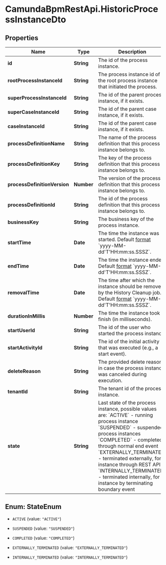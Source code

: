 # CamundaBpmRestApi.HistoricProcessInstanceDto

## Properties

Name | Type | Description | Notes
------------ | ------------- | ------------- | -------------
**id** | **String** | The id of the process instance. | [optional] 
**rootProcessInstanceId** | **String** | The process instance id of the root process instance that initiated the process. | [optional] 
**superProcessInstanceId** | **String** | The id of the parent process instance, if it exists. | [optional] 
**superCaseInstanceId** | **String** | The id of the parent case instance, if it exists. | [optional] 
**caseInstanceId** | **String** | The id of the parent case instance, if it exists. | [optional] 
**processDefinitionName** | **String** | The name of the process definition that this process instance belongs to. | [optional] 
**processDefinitionKey** | **String** | The key of the process definition that this process instance belongs to. | [optional] 
**processDefinitionVersion** | **Number** | The version of the process definition that this process instance belongs to. | [optional] 
**processDefinitionId** | **String** | The id of the process definition that this process instance belongs to. | [optional] 
**businessKey** | **String** | The business key of the process instance. | [optional] 
**startTime** | **Date** | The time the instance was started. Default [format](https://docs.camunda.org/manual/7.14/reference/rest/overview/date-format/) &#x60;yyyy-MM-dd&#39;T&#39;HH:mm:ss.SSSZ&#x60;. | [optional] 
**endTime** | **Date** | The time the instance ended. Default [format](https://docs.camunda.org/manual/7.14/reference/rest/overview/date-format/) &#x60;yyyy-MM-dd&#39;T&#39;HH:mm:ss.SSSZ&#x60;. | [optional] 
**removalTime** | **Date** | The time after which the instance should be removed by the History Cleanup job. Default [format](https://docs.camunda.org/manual/7.14/reference/rest/overview/date-format/) &#x60;yyyy-MM-dd&#39;T&#39;HH:mm:ss.SSSZ&#x60;. | [optional] 
**durationInMillis** | **Number** | The time the instance took to finish (in milliseconds). | [optional] 
**startUserId** | **String** | The id of the user who started the process instance. | [optional] 
**startActivityId** | **String** | The id of the initial activity that was executed (e.g., a start event). | [optional] 
**deleteReason** | **String** | The provided delete reason in case the process instance was canceled during execution. | [optional] 
**tenantId** | **String** | The tenant id of the process instance. | [optional] 
**state** | **String** | Last state of the process instance, possible values are:  &#x60;ACTIVE&#x60; - running process instance  &#x60;SUSPENDED&#x60; - suspended process instances  &#x60;COMPLETED&#x60; - completed through normal end event  &#x60;EXTERNALLY_TERMINATED&#x60; - terminated externally, for instance through REST API  &#x60;INTERNALLY_TERMINATED&#x60; - terminated internally, for instance by terminating boundary event | [optional] 



## Enum: StateEnum


* `ACTIVE` (value: `"ACTIVE"`)

* `SUSPENDED` (value: `"SUSPENDED"`)

* `COMPLETED` (value: `"COMPLETED"`)

* `EXTERNALLY_TERMINATED` (value: `"EXTERNALLY_TERMINATED"`)

* `INTERNALLY_TERMINATED` (value: `"INTERNALLY_TERMINATED"`)




